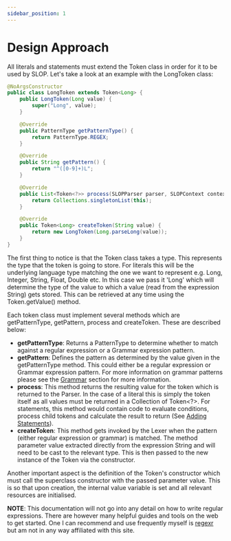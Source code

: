 ```yaml
---
sidebar_position: 1
---
```


# Design Approach
All literals and statements must extend the Token class in order for it to be used by SLOP. Let's take a look at an 
example with the LongToken class:
```java
@NoArgsConstructor
public class LongToken extends Token<Long> {
    public LongToken(Long value) {
        super("Long", value);
    }

    @Override
    public PatternType getPatternType() {
        return PatternType.REGEX;
    }

    @Override
    public String getPattern() {
        return "^([0-9]+)L";
    }

    @Override
    public List<Token<?>> process(SLOPParser parser, SLOPContext context, SLOPConfig config) {
        return Collections.singletonList(this);
    }

    @Override
    public Token<Long> createToken(String value) {
        return new LongToken(Long.parseLong(value));
    }
}
```
The first thing to notice is that the Token class takes a type. This represents the type that the token is going to 
store. For literals this will be the underlying language type matching the one we want to represent e.g. Long,
Integer, String, Float, Double etc. In this case we pass it 'Long' which will determine the type of the value to
which a value (read from the expression String) gets stored. This can be retrieved at any time using the Token.getValue()
method.

Each token class must implement several methods which are getPatternType, getPattern, process and createToken. These
are described below:
- **getPatternType**: Returns a PatternType to determine whether to match against a regular expression or a Grammar 
  expression pattern.
- **getPattern**: Defines the pattern as determined by the value given in the getPatternType method. This could either 
  be a regular expression or Grammar expression pattern. For more information on grammar patterns please see the 
  [Grammar](#grammar) section for more information.
- **process**: This method returns the resulting value for the token which is returned to the Parser. In the case of a 
  literal this is simply the token itself as all values must be returned in a Collection of Token<?>. For statements, 
  this method would contain code to evaluate conditions, process child tokens and calculate the result to return (See
  [Adding Statements](#adding-statements)).
- **createToken**: This method gets invoked by the Lexer when the pattern (either regular expression or grammar) is
  matched. The method parameter value extracted directly from the expression String and will need to be cast to the 
  relevant type. This is then passed to the new instance of the Token via the constructor.

Another important aspect is the definition of the Token's constructor which must call the superclass constructor 
with the passed parameter value. This is so that upon creation, the internal value variable is set and all relevant 
resources are initialised. 

**NOTE**: This documentation will not go into any detail on how to write regular expressions. There are however many 
helpful guides and tools on the web to get started. One I can recommend and use frequently myself is 
[regexr](https://www.regexr.com 'Learn Regular Expressions') but am not in any way affiliated with this site.